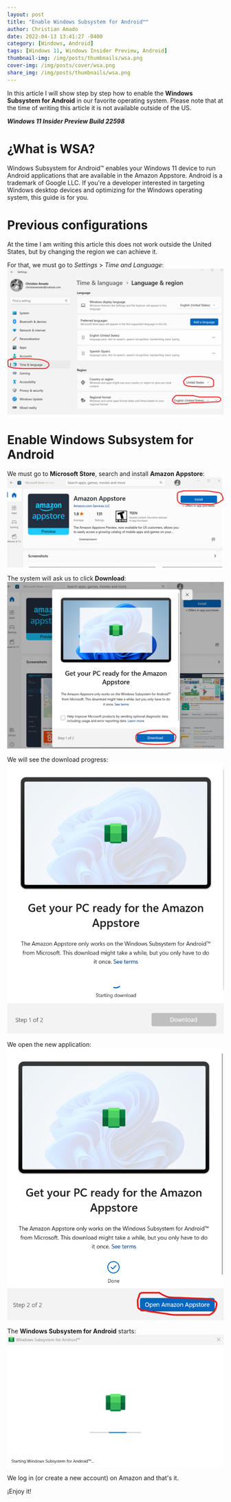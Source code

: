 ```yaml
---
layout: post
title: "Enable Windows Subsystem for Android™️"
author: Christian Amado
date: 2022-04-13 13:41:27 -0400
category: [Windows, Android]
tags: [Windows 11, Windows Insider Preview, Android]
thumbnail-img: /img/posts/thumbnails/wsa.png
cover-img: /img/posts/cover/wsa.png
share_img: /img/posts/thumbnails/wsa.png
---
```


In this article I will show step by step how to enable the **Windows Subsystem for Android** in our favorite operating system. Please note that at the time of writing this article it is not available outside of the US.  

***Windows 11 Insider Preview Build 22598***

<!--more-->

# ¿What is WSA?
Windows Subsystem for Android™️ enables your Windows 11 device to run Android applications that are available in the Amazon Appstore. Android is a trademark of Google LLC. If you're a developer interested in targeting Windows desktop devices and optimizing for the Windows operating system, this guide is for you.

# Previous configurations
At the time I am writing this article this does not work outside the United States, but by changing the region we can achieve it.  

For that, we must go to *Settings* > *Time and Language*:
![](/img/posts/2022/04/13/wsa1.png)  

# Enable Windows Subsystem for Android
We must go to **Microsoft Store**, search and install **Amazon Appstore**:
![](/img/posts/2022/04/13/wsa2.png)  

The system will ask us to click **Download**:
![](/img/posts/2022/04/13/wsa3.png)  

We will see the download progress:
![](/img/posts/2022/04/13/wsa4.png)  

We open the new application:
![](/img/posts/2022/04/13/wsa5.png)  

The **Windows Subsystem for Android** starts:
![](/img/posts/2022/04/13/wsa6.png)  

We log in (or create a new account) on Amazon and that's it.

¡Enjoy it!